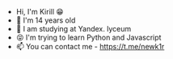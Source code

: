 - Hi, I'm Kirill 😁
- 🌱 I'm 14 years old
- 💞️ I am studying at Yandex. lyceum 
- 😝 I'm trying to learn Python and Javascript
- 📫 You can contact me - https://t.me/newk1r

<!---
knQzx/knQzx is a ✨ special ✨ repository because its `README.md` (this file) appears on your GitHub profile.
You can click the Preview link to take a look at your changes.
--->

